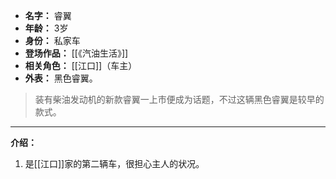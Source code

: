 
- **名字：** 睿翼
- **年龄：** 3岁
- **身份：** 私家车
- **登场作品：** [[《汽油生活》]]
- **相关角色：** [[江口]]（车主）
- **外表：** 黑色睿翼。

> 装有柴油发动机的新款睿翼一上市便成为话题，不过这辆黑色睿翼是较早的款式。

---

**介绍：** 

1. 是[[江口]]家的第二辆车，很担心主人的状况。

